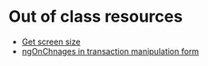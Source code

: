 # Out of class resources
- [Get screen size](https://www.itsolutionstuff.com/post/how-to-get-width-and-height-of-screen-in-angularexample.html)
- [ngOnChnages in transaction manipulation form](https://atlantictu-my.sharepoint.com/:w:/g/personal/s00233102_atu_ie/EbvB65Zv2mdPuvT_Cq03XW8BiC9g7K--JiunZwdRQEHU7g?e=zfHdY9)